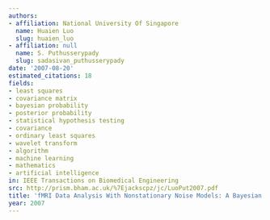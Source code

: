 ```yaml
---
authors:
- affiliation: National University Of Singapore
  name: Huaien Luo
  slug: huaien_luo
- affiliation: null
  name: S. Puthusserypady
  slug: sadasivan_puthusserypady
date: '2007-08-20'
estimated_citations: 18
fields:
- least squares
- covariance matrix
- bayesian probability
- posterior probability
- statistical hypothesis testing
- covariance
- ordinary least squares
- wavelet transform
- algorithm
- machine learning
- mathematics
- artificial intelligence
in: IEEE Transactions on Biomedical Engineering
src: http://prism.bham.ac.uk/%7Ejackscpz/jc/LuoPut2007.pdf
title: 'fMRI Data Analysis With Nonstationary Noise Models: A Bayesian Approach'
year: 2007
---
```

